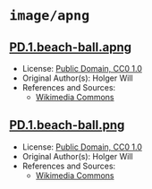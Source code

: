 # `image/apng`

## [PD.1.beach-ball.apng](../files/PD.1.beach-ball.apng)

- License: [Public Domain, CC0 1.0](./LICENSE.1.txt)
- Original Author(s): Holger Will
- References and Sources:
  - [Wikimedia Commons](https://upload.wikimedia.org/wikipedia/commons/archive/1/14/20130624220322%21Animated_PNG_example_bouncing_beach_ball.png)

## [PD.1.beach-ball.png](../files/PD.1.beach-ball.png)

- License: [Public Domain, CC0 1.0](./LICENSE.1.txt)
- Original Author(s): Holger Will
- References and Sources:
  - [Wikimedia Commons](https://upload.wikimedia.org/wikipedia/commons/archive/1/14/20130624220322%21Animated_PNG_example_bouncing_beach_ball.png)
